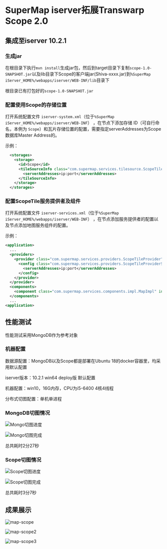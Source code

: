# SuperMap iserver拓展Transwarp Scope 2.0

## 集成至iserver 10.2.1

### 生成jar

在根目录下执行`mvn install`生成jar包，然后到target目录下复制`scope-1.0-SNAPSHOT.jar`以及lib目录下Scope的客户端jar(Shiva-xxxx.jar)到`%SuperMap  iServer_HOME%/webapps/iserver/WEB-INF/lib`目录下

根目录已有打包好的`scope-1.0-SNAPSHOT.jar`

### 配置使用Scope的存储位置

打开系统配置文件 `iserver-system.xml`（位于`%SuperMap  iServer_HOME%/webapps/iserver/WEB-INF`） ，在<storages>节点下添加存储  ID（可自行命名，本例为 `Scope`）和瓦片存储位置的配置，需要指定serverAddresses为Scope数据库Master Address的。

示例： 

```xml
  <storages> 
    <storage> 
      <id>Scope</id>  
      <tileSourceInfo class="com.supermap.services.tilesource.ScopeTileSourceInfo"> 
        <serverAddresses>ip:port</serverAddresses> 
      </tileSourceInfo> 
    </storage> 
  </storages>  
```

### 配置ScopeTile服务提供者及组件

打开系统配置文件 `iserver-services.xml`（位于`%SuperMap  iServer_HOME%/webapps/iserver/WEB-INF`） ，在<providers>节点添加服务提供者的配置以及<components>节点添加地图服务组件的配置。

示例：

```xml
<application>
  ...
  <providers> 
    <provider class="com.supermap.services.providers.ScopeTileProvider" name="scopeProvider-Maps">
      <config class="com.supermap.services.providers.ScopeTileProviderSetting">
        <serverAddresses>ip:port</serverAddresses> 
      </config>
    </provider>
  </provider>
  <components>
    <component class="com.supermap.services.components.impl.MapImpl" interfaceNames="rest,wms111" name="map-scope" providers="scopeProvider-Maps"/>
  </components>
  ...
<application>

```

## 性能测试

性能测试采用MongoDB作为参考对象

### 机器配置

数据源配置：MongoDB以及Scope都是部署在Ubuntu 18的docker容器里，均采用默认配置

iserver版本：10.2.1 win64 deploy版 默认配置

机器配置：win10，16G内存，CPU为i5-6400 4核4线程

分布式切图配置：单机单进程

### MongoDB切图情况

![Mongo切图进度](./images/mongo1.png)

![Mongo切图完成](./images/mongo2.png)

总共耗时2分27秒

### Scope切图情况

![Scope切图进度](./images/Scope1.png)

![Scope切图完成](./images/Scope2.png)

总共耗时3分7秒

## 成果展示

![map-scope](./images/map-scope.png)

![map-scope2](./images/map-scope2.png)

![map-scope3](./images/map-scope3.png)
